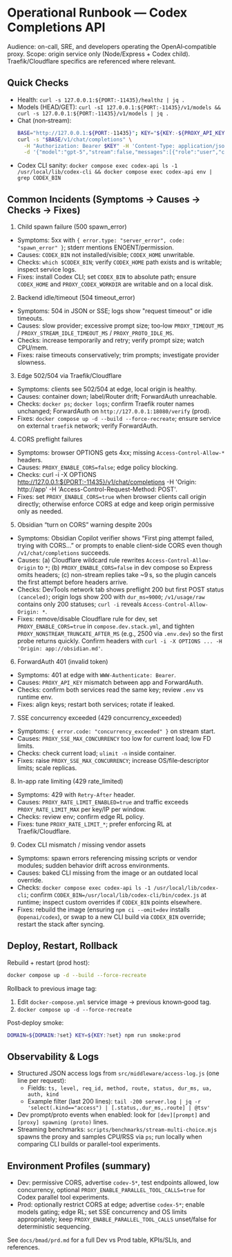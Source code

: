 # Operational Runbook — Codex Completions API

Audience: on-call, SRE, and developers operating the OpenAI‑compatible proxy.
Scope: origin service only (Node/Express + Codex child). Traefik/Cloudflare specifics are referenced where relevant.

## Quick Checks

- Health: `curl -s 127.0.0.1:${PORT:-11435}/healthz | jq .`
- Models (HEAD/GET): `curl -sI 127.0.0.1:${PORT:-11435}/v1/models && curl -s 127.0.0.1:${PORT:-11435}/v1/models | jq .`
- Chat (non‑stream):
  ```bash
  BASE="http://127.0.0.1:${PORT:-11435}"; KEY="${KEY:-${PROXY_API_KEY:-codex-local-secret}}"
  curl -s "$BASE/v1/chat/completions" \
    -H "Authorization: Bearer $KEY" -H 'Content-Type: application/json' \
    -d '{"model":"gpt-5","stream":false,"messages":[{"role":"user","content":"ping"}]}' | jq .
  ```
- Codex CLI sanity: `docker compose exec codex-api ls -1 /usr/local/lib/codex-cli && docker compose exec codex-api env | grep CODEX_BIN`

## Common Incidents (Symptoms → Causes → Checks → Fixes)

1. Child spawn failure (500 spawn_error)

- Symptoms: 5xx with `{ error.type: "server_error", code: "spawn_error" }`; stderr mentions ENOENT/permission.
- Causes: `CODEX_BIN` not installed/visible; `CODEX_HOME` unwritable.
- Checks: `which $CODEX_BIN`; verify `CODEX_HOME` path exists and is writable; inspect service logs.
- Fixes: install Codex CLI; set `CODEX_BIN` to absolute path; ensure `CODEX_HOME` and `PROXY_CODEX_WORKDIR` are writable and on a local disk.

2. Backend idle/timeout (504 timeout_error)

- Symptoms: 504 in JSON or SSE; logs show "request timeout" or idle timeouts.
- Causes: slow provider; excessive prompt size; too‑low `PROXY_TIMEOUT_MS` / `PROXY_STREAM_IDLE_TIMEOUT_MS` / `PROXY_PROTO_IDLE_MS`.
- Checks: increase temporarily and retry; verify prompt size; watch CPU/mem.
- Fixes: raise timeouts conservatively; trim prompts; investigate provider slowness.

3. Edge 502/504 via Traefik/Cloudflare

- Symptoms: clients see 502/504 at edge, local origin is healthy.
- Causes: container down; label/Router drift; ForwardAuth unreachable.
- Checks: `docker ps`; `docker logs`; confirm Traefik router names unchanged; ForwardAuth on `http://127.0.0.1:18080/verify` (prod).
- Fixes: `docker compose up -d --build --force-recreate`; ensure service on external `traefik` network; verify ForwardAuth.

4. CORS preflight failures

- Symptoms: browser OPTIONS gets 4xx; missing `Access-Control-Allow-*` headers.
- Causes: `PROXY_ENABLE_CORS=false`; edge policy blocking.
- Checks: curl -i -X OPTIONS http://127.0.0.1:${PORT:-11435}/v1/chat/completions -H 'Origin: http://app' -H 'Access-Control-Request-Method: POST'.
- Fixes: set `PROXY_ENABLE_CORS=true` when browser clients call origin directly; otherwise enforce CORS at edge and keep origin permissive only as needed.

5. Obsidian “turn on CORS” warning despite 200s

- Symptoms: Obsidian Copilot verifier shows “First ping attempt failed, trying with CORS…” or prompts to enable client-side CORS even though `/v1/chat/completions` succeeds.
- Causes: (a) Cloudflare wildcard rule rewrites `Access-Control-Allow-Origin` to `*`; (b) `PROXY_ENABLE_CORS=false` in dev compose so Express omits headers; (c) non-stream replies take ~9 s, so the plugin cancels the first attempt before headers arrive.
- Checks: DevTools network tab shows preflight 200 but first POST status `(canceled)`; origin logs show 200 with `dur_ms≈9000`; `/v1/usage/raw` contains only 200 statuses; `curl -i` reveals `Access-Control-Allow-Origin: *`.
- Fixes: remove/disable Cloudflare rule for dev, set `PROXY_ENABLE_CORS=true` in `compose.dev.stack.yml`, and tighten `PROXY_NONSTREAM_TRUNCATE_AFTER_MS` (e.g., 2500 via `.env.dev`) so the first probe returns quickly. Confirm headers with `curl -i -X OPTIONS ... -H 'Origin: app://obsidian.md'`.

6. ForwardAuth 401 (invalid token)

- Symptoms: 401 at edge with `WWW-Authenticate: Bearer`.
- Causes: `PROXY_API_KEY` mismatch between app and ForwardAuth.
- Checks: confirm both services read the same key; review `.env` vs runtime env.
- Fixes: align keys; restart both services; rotate if leaked.

7. SSE concurrency exceeded (429 concurrency_exceeded)

- Symptoms: `{ error.code: "concurrency_exceeded" }` on stream start.
- Causes: `PROXY_SSE_MAX_CONCURRENCY` too low for current load; low FD limits.
- Checks: check current load; `ulimit -n` inside container.
- Fixes: raise `PROXY_SSE_MAX_CONCURRENCY`; increase OS/file‑descriptor limits; scale replicas.

8. In-app rate limiting (429 rate_limited)

- Symptoms: 429 with `Retry-After` header.
- Causes: `PROXY_RATE_LIMIT_ENABLED=true` and traffic exceeds `PROXY_RATE_LIMIT_MAX` per key/IP per window.
- Checks: review env; confirm edge RL policy.
- Fixes: tune `PROXY_RATE_LIMIT_*`; prefer enforcing RL at Traefik/Cloudflare.

9. Codex CLI mismatch / missing vendor assets

- Symptoms: spawn errors referencing missing scripts or vendor modules; sudden behavior drift across environments.
- Causes: baked CLI missing from the image or an outdated local override.
- Checks: `docker compose exec codex-api ls -1 /usr/local/lib/codex-cli`; confirm `CODEX_BIN=/usr/local/lib/codex-cli/bin/codex.js` at runtime; inspect custom overrides if `CODEX_BIN` points elsewhere.
- Fixes: rebuild the image (ensuring `npm ci --omit=dev` installs `@openai/codex`), or swap to a new CLI build via `CODEX_BIN` override; restart the stack after syncing.

## Deploy, Restart, Rollback

Rebuild + restart (prod host):

```bash
docker compose up -d --build --force-recreate
```

Rollback to previous image tag:

1. Edit `docker-compose.yml` service image → previous known‑good tag.
2. `docker compose up -d --force-recreate`

Post‑deploy smoke:

```bash
DOMAIN=${DOMAIN:?set} KEY=${KEY:?set} npm run smoke:prod
```

## Observability & Logs

- Structured JSON access logs from `src/middleware/access-log.js` (one line per request):
  - Fields: `ts, level, req_id, method, route, status, dur_ms, ua, auth, kind`
  - Example filter (last 200 lines): `tail -200 server.log | jq -r 'select(.kind=="access") | [.status,.dur_ms,.route] | @tsv'`
- Dev prompt/proto events when enabled: look for `[dev][prompt]` and `[proxy] spawning (proto)` lines.
- Streaming benchmarks: `scripts/benchmarks/stream-multi-choice.mjs` spawns the proxy and samples CPU/RSS via `ps`; run locally when comparing CLI builds or parallel-tool experiments.

## Environment Profiles (summary)

- Dev: permissive CORS, advertise `codev-5*`, test endpoints allowed, low concurrency, optional `PROXY_ENABLE_PARALLEL_TOOL_CALLS=true` for Codex parallel tool experiments.
- Prod: optionally restrict CORS at edge; advertise `codex-5*`; enable models gating; edge RL; set SSE concurrency and OS limits appropriately; keep `PROXY_ENABLE_PARALLEL_TOOL_CALLS` unset/false for deterministic sequencing.

See `docs/bmad/prd.md` for a full Dev vs Prod table, KPIs/SLIs, and references.
